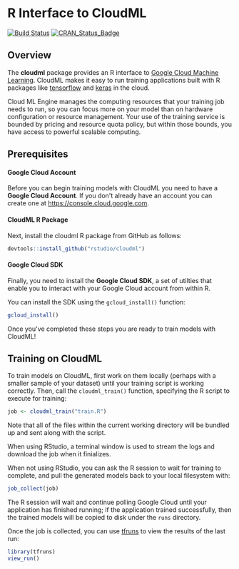 R Interface to CloudML
================

[![Build Status](https://travis-ci.org/rstudio/cloudml.svg?branch=master)](https://travis-ci.org/rstudio/cloudml) [![CRAN\_Status\_Badge](https://www.r-pkg.org/badges/version/cloudml)](https://cran.r-project.org/package=cloudml)

Overview
--------

The **cloudml** package provides an R interface to [Google Cloud Machine Learning](https://cloud.google.com/ml-engine/). CloudML makes it easy to run training applications built with R packages like [tensorflow](https://tensorflow.rstudio.com/) and [keras](https://keras.rstudio.com/) in the cloud.

Cloud ML Engine manages the computing resources that your training job needs to run, so you can focus more on your model than on hardware configuration or resource management. Your use of the training service is bounded by pricing and resource quota policy, but within those bounds, you have access to powerful scalable computing.

Prerequisites
-------------

#### Google Cloud Account

Before you can begin training models with CloudML you need to have a **Google Cloud Account**. If you don't already have an account you can create one at <https://console.cloud.google.com>.

#### CloudML R Package

Next, install the cloudml R package from GitHub as follows:

``` r
devtools::install_github("rstudio/cloudml")
```

#### Google Cloud SDK

Finally, you need to install the **Google Cloud SDK**, a set of utilties that enable you to interact with your Google Cloud account from within R.

You can install the SDK using the `gcloud_install()` function:

``` r
gcloud_install()
```

Once you've completed these steps you are ready to train models with CloudML!

Training on CloudML
-------------------

To train models on CloudML, first work on them locally (perhaps with a smaller sample of your dataset) until your training script is working correctly. Then, call the `cloudml_train()` function, specifying the R script to execute for training:

``` r
job <- cloudml_train("train.R")
```

Note that all of the files within the current working directory will be bundled up and sent along with the script.

When using RStudio, a terminal window is used to stream the logs and download the job when it finializes.

When not using RStudio, you can ask the R session to wait for training to complete, and pull the generated models back to your local filesystem with:

``` r
job_collect(job)
```

The R session will wait and continue polling Google Cloud until your application has finished running; if the application trained successfully, then the trained models will be copied to disk under the `runs` directory.

Once the job is collected, you can use [tfruns](https://tensorflow.rstudio.com/tools/tfruns/) to view the results of the last run:

``` r
library(tfruns)
view_run()
```
